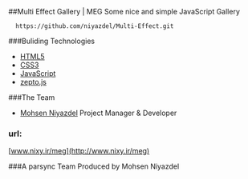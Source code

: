 ##Multi Effect Gallery | MEG
Some nice and simple JavaScript Gallery

```
  https://github.com/niyazdel/Multi-Effect.git
```


###Buliding Technologies
* [HTML5](http://www.w3c.org/html5)
* [CSS3](http://www.w3c.org/css3)
* [JavaScript](http://www.mdn.org)
* [zepto.js](http://zeptojs.com/)


###The Team
* [Mohsen Niyazdel](https://github.com/niyazdel) Project Manager & Developer

### url: ###
[www.nixy.ir/meg](http://www.nixy.ir/meg)

###A parsync Team
Produced by Mohsen Niyazdel